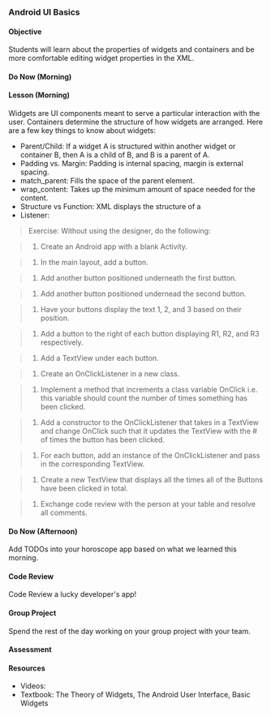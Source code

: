 ### Android UI Basics

#### Objective

Students will learn about the properties of widgets and containers and be more comfortable editing widget properties in the XML.

#### Do Now (Morning)



#### Lesson (Morning)

Widgets are UI components meant to serve a particular interaction with the user. Containers determine the structure of how widgets are arranged. Here are a few key things to know about widgets:
* Parent/Child: If a widget A is structured within another widget or container B, then A is a child of B, and B is a parent of A.
* Padding vs. Margin: Padding is internal spacing, margin is external spacing.
* match_parent: Fills the space of the parent element. 
* wrap_content: Takes up the minimum amount of space needed for the content.
* Structure vs Function: XML displays the structure of a 
* Listener: 

> Exercise: Without using the designer, do the following:

> 1. Create an Android app with a blank Activity.

> 1. In the main layout, add a button.

> 1. Add another button positioned underneath the first button.

> 1. Add another button positioned undernead the second button.

> 1. Have your buttons display the text 1, 2, and 3 based on their position.

> 1. Add a button to the right of each button displaying R1, R2, and R3 respectively.

> 1. Add a TextView under each button.

> 1. Create an OnClickListener in a new class.

> 1. Implement a method that increments a class variable OnClick i.e. this variable should count the number of times something has been clicked.

> 1. Add a constructor to the OnClickListener that takes in a TextView and change OnClick such that it updates the TextView with the # of times the button has been clicked.

> 1. For each button, add an instance of the OnClickListener and pass in the corresponding TextView.

> 1. Create a new TextView that displays all the times all of the Buttons have been clicked in total.

> 1. Exchange code review with the person at your table and resolve all comments.

#### Do Now (Afternoon)

Add TODOs into your horoscope app based on what we learned this morning.

#### Code Review

Code Review a lucky developer's app!

#### Group Project 

Spend the rest of the day working on your group project with your team.

#### Assessment



#### Resources
* Videos:
* Textbook: The Theory of Widgets, The Android User Interface, Basic Widgets
